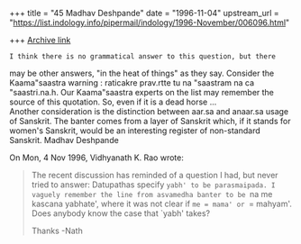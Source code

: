 +++
title = "45 Madhav Deshpande"
date = "1996-11-04"
upstream_url = "https://list.indology.info/pipermail/indology/1996-November/006096.html"

+++
[Archive link](https://list.indology.info/pipermail/indology/1996-November/006096.html)

	I think there is no grammatical answer to this question, but there
may be other answers, "in the heat of things" as they say.  Consider the
Kaama"saastra warning : raticakre prav.rtte tu na "saastram na ca
"saastri.na.h.  Our Kaama"saastra experts on the list may remember the
source of this quotation.  So, even if it is a dead horse ...  
	Another consideration is the distinction between aar.sa and
anaar.sa usage of Sanskrit.  The banter comes from a layer of Sanskrit
which, if it stands for women's Sanskrit, would be an interesting register
of non-standard Sanskrit.
	Madhav Deshpande

On Mon, 4 Nov 1996, Vidhyanath K. Rao wrote:

> 
> The recent discussion has reminded of a question I had, but never tried
> to answer: Datupathas specify `yabh' to be parasmaipada. I vaguely
> remember the line from asvamedha banter to be `na me kascana yabhate',
> where it was not clear if `me = mama' or `= mahyam'. Does anybody know
> the case that `yabh' takes?
> 
> Thanks
> -Nath
> 
> 
> 





